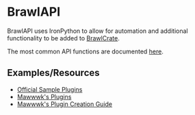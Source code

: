 # BrawlAPI

BrawlAPI uses IronPython to allow for automation and additional functionality to be added to [BrawlCrate](https://github.com/soopercool101/BrawlCrate).

The most common API functions are documented [here](https://soopercool101.github.io/BrawlCrate/class_brawl_crate_1_1_a_p_i_1_1_brawl_a_p_i.html).

## Examples/Resources
- [Official Sample Plugins](https://github.com/soopercool101/BrawlCrateSamplePlugins)
- [Mawwwk's Plugins](https://github.com/markymawk/BrawlCratePlugins)
- [Mawwwk's Plugin Creation Guide](https://docs.google.com/document/d/1azJIbTmuJooZ6SqEHc0_b-R-imQj287gwcP89gpcQaM)
